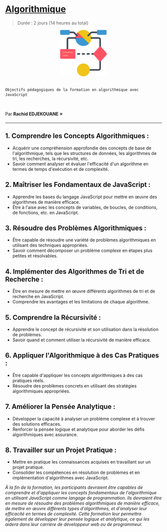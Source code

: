 # [Algorithmique](https://grafikart.fr/formations/apprendre-algorithmique)

> Durée : 2 jours (14 heures au total)

<center>
<img src="./support/contexte/logo.png" alt="algorithmique" width="150">
</center>

<br>

    Objectifs pédagogiques de la formation en algorithmique avec JavaScript

<br>

Par **Rachid EDJEKOUANE ⭐️**

---

## 1. Comprendre les Concepts Algorithmiques :

-   Acquérir une compréhension approfondie des concepts de base de l'algorithmique, tels que les structures de données, les algorithmes de tri, les recherches, la récursivité, etc.
-   Savoir comment analyser et évaluer l'efficacité d'un algorithme en termes de temps d'exécution et de complexité.

## 2. Maîtriser les Fondamentaux de JavaScript :

-   Apprendre les bases du langage JavaScript pour mettre en œuvre des algorithmes de manière efficace.
-   Être à l'aise avec les concepts de variables, de boucles, de conditions, de fonctions, etc. en JavaScript.

## 3. Résoudre des Problèmes Algorithmiques :

-   Être capable de résoudre une variété de problèmes algorithmiques en utilisant des techniques appropriées.
-   Savoir comment décomposer un problème complexe en étapes plus petites et résolvables.

## 4. Implémenter des Algorithmes de Tri et de Recherche :

-   Être en mesure de mettre en œuvre différents algorithmes de tri et de recherche en JavaScript.
-   Comprendre les avantages et les limitations de chaque algorithme.

## 5. Comprendre la Récursivité :

-   Apprendre le concept de récursivité et son utilisation dans la résolution de problèmes.
-   Savoir quand et comment utiliser la récursivité de manière efficace.

## 6. Appliquer l'Algorithmique à des Cas Pratiques :

-   Être capable d'appliquer les concepts algorithmiques à des cas pratiques réels.
-   Résoudre des problèmes concrets en utilisant des stratégies algorithmiques appropriées.

## 7. Améliorer la Pensée Analytique :

-   Développer la capacité à analyser un problème complexe et à trouver des solutions efficaces.
-   Renforcer la pensée logique et analytique pour aborder les défis algorithmiques avec assurance.

## 8. Travailler sur un Projet Pratique :

-   Mettre en pratique les connaissances acquises en travaillant sur un projet pratique.
-   Consolider les compétences en résolution de problèmes et en implémentation d'algorithmes avec JavaScript.

_À la fin de la formation, les participants devraient être capables de comprendre et d'appliquer les concepts fondamentaux de l'algorithmique en utilisant JavaScript comme langage de programmation. Ils devraient être en mesure de résoudre des problèmes algorithmiques de manière efficace, de mettre en œuvre différents types d'algorithmes, et d'analyser leur efficacité en termes de complexité. Cette formation leur permettra également de développer leur pensée logique et analytique, ce qui les aidera dans leur carrière de développeur web ou de programmeur._
